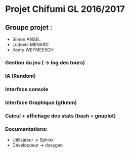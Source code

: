 # Projet Chifumi GL 2016/2017

## Groupe projet :
- Simon ANSEL
- Ludovic MENARD
- Kenty WEYMEESCH


### Gestion du jeu ( -> log des tours)
### IA (Random)
### Interface console
### Interface Graphique (gtkmm)
### Calcul + affichage des stats (bash + gnuplot)
### Documentations:
- Utilisateur -> Sphinx
- Développeur -> doxygen
